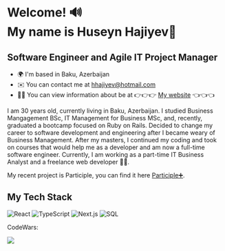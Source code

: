 Welcome! 🔊<br />
 My name is Huseyn Hajiyev👋
===============================
Software Engineer and Agile IT Project Manager
----------------------------------------------
* 🌍  I'm based in Baku, Azerbaijan
* ✉️  You can contact me at [hhajiyev@hotmail.com](mailto:hhajiyev@hotmail.com)
* 👨‍💻  You can view information about be at 👉👉👉 [My website](http://huseynhajiyev.com) 👈👈👈


I am 30 years old, currently living in Baku, Azerbaijan. I studied Business Mangagement BSc, IT Management for Business MSc, and, recently, graduated a bootcamp focused on Ruby on Rails. Decided to change my career to software development and engineering after I became weary of Business Management. After my masters, I continued my coding and took on courses that would help me as a developer and am now a full-time software engineer. Currently, I am working as a part-time IT Business Analyst and a freelance web developer 👨‍💻. 

My recent project is Participle, you can find it here <a href="https://participle-plus.vercel.app/" target="_blank" >Participle➕</a>.

## My Tech Stack

![React](https://img.shields.io/badge/-React-20232A?style=flat-square&logo=react&logoColor=61DAFB)
![TypeScript](https://img.shields.io/badge/-TypeScript-3178C6?style=flat-square&logo=typescript&logoColor=white)
![Next.js](https://img.shields.io/badge/-Next.js-000000?style=flat-square&logo=next.js&logoColor=white)
![SQL](https://img.shields.io/badge/-SQL-4479A1?style=flat-square&logo=sql&logoColor=white)



CodeWars:

<a href="https://www.codewars.com/users/HuseynHajiyev"><img src="https://www.codewars.com/users/HuseynHajiyev/badges/large"></img></a>
